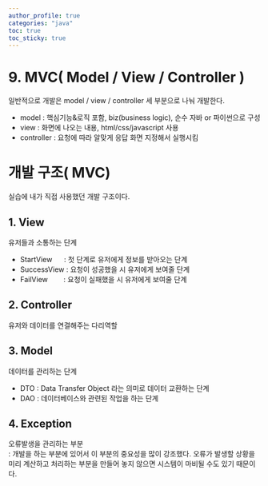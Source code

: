 ```yaml
---
author_profile: true
categories: "java"
toc: true
toc_sticky: true
---
```

# 9. MVC( Model / View / Controller )
일반적으로 개발은 model / view / controller 세 부분으로 나눠 개발한다.
- model : 핵심기능&로직 포함, biz(business logic), 순수 자바 or 파이썬으로 구성
- view : 화면에 나오는 내용, html/css/javascript 사용
- controller : 요청에 따라 알맞게 응답 화면 지정해서 실행시킴

# 개발 구조( MVC)
실습에 내가 직접 사용했던 개발 구조이다.
## 1. View    

유저들과 소통하는 단계        
- StartView&nbsp;&nbsp;&nbsp;&nbsp;&nbsp; : 첫 단계로 유저에게 정보를 받아오는 단계
- SuccessView : 요청이 성공했을 시 유저에게 보여줄 단계
- FailView &nbsp;&nbsp;&nbsp;&nbsp;&nbsp;&nbsp;&nbsp;: 요청이 실패했을 시 유저에게 보여줄 단계

## 2. Controller     
유저와 데이터를 연결해주는 다리역할


## 3. Model
데이터를 관리하는 단계    
- DTO : Data Transfer Object 라는 의미로 데이터 교환하는 단계
- DAO : 데이터베이스와 관련된 작업을 하는 단계

## 4. Exception  
오류발생을 관리하는 부분      
: 개발을 하는 부분에 있어서 이 부분의 중요성을 많이 강조했다. 오류가 발생할 상황을 미리 계산하고 처리하는 부분을 만들어 놓지 않으면 시스템이 마비될 수도 있기 때문이다.